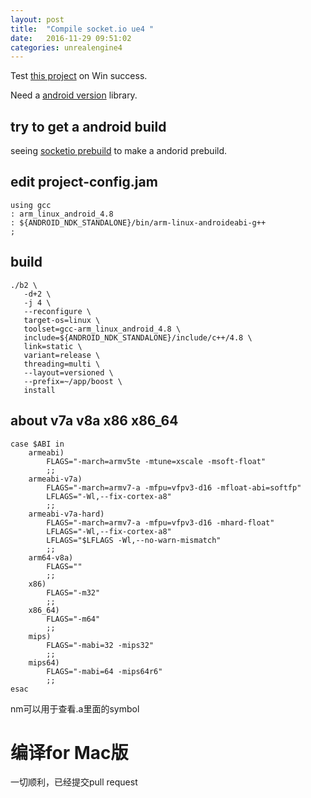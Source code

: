 ```yaml
---
layout: post
title:  "Compile socket.io ue4 "
date:   2016-11-29 09:51:02
categories: unrealengine4
---
```


Test [this project](https://github.com/getnamo/socketio-client-ue4) on Win success.

Need a [android version](https://github.com/getnamo/socketio-client-ue4/issues/21)
 library.

## try to get a android build

seeing [socketio prebuild](https://github.com/getnamo/socketio-client-prebuild)
 to make a andorid prebuild.

## edit project-config.jam
```
using gcc
: arm_linux_android_4.8
: ${ANDROID_NDK_STANDALONE}/bin/arm-linux-androideabi-g++
;
```

## build

```
./b2 \
   -d+2 \
   -j 4 \
   --reconfigure \
   target-os=linux \
   toolset=gcc-arm_linux_android_4.8 \
   include=${ANDROID_NDK_STANDALONE}/include/c++/4.8 \
   link=static \
   variant=release \
   threading=multi \
   --layout=versioned \
   --prefix=~/app/boost \
   install
```

## about v7a v8a x86 x86_64

```shell script
case $ABI in
    armeabi)
        FLAGS="-march=armv5te -mtune=xscale -msoft-float"
        ;;
    armeabi-v7a)
        FLAGS="-march=armv7-a -mfpu=vfpv3-d16 -mfloat-abi=softfp"
        LFLAGS="-Wl,--fix-cortex-a8"
        ;;
    armeabi-v7a-hard)
        FLAGS="-march=armv7-a -mfpu=vfpv3-d16 -mhard-float"
        LFLAGS="-Wl,--fix-cortex-a8"
        LFLAGS="$LFLAGS -Wl,--no-warn-mismatch"
        ;;
    arm64-v8a)
        FLAGS=""
        ;;
    x86)
        FLAGS="-m32"
        ;;
    x86_64)
        FLAGS="-m64"
        ;;
    mips)
        FLAGS="-mabi=32 -mips32"
        ;;
    mips64)
        FLAGS="-mabi=64 -mips64r6"
        ;;
esac
```

nm可以用于查看.a里面的symbol

# 编译for Mac版

一切顺利，已经提交pull request
